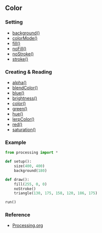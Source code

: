 ## Color

### Setting

* [background()](http://processing.org/reference/background_.html)
* [colorMode()](http://processing.org/reference/colorMode_.html)
* [fill()](http://processing.org/reference/fill_.html)
* [noFill()](http://processing.org/reference/noFill_.html)
* [noStroke()](http://processing.org/reference/noStroke_.html)
* [stroke()](http://processing.org/reference/stroke_.html)

### Creating & Reading

* [alpha()](http://processing.org/reference/alpha_.html)
* [blendColor()](http://processing.org/reference/blendColor_.html)
* [blue()](http://processing.org/reference/blue_.html)
* [brightness()](http://processing.org/reference/brightness_.html)
* [color()](http://processing.org/reference/color_.html)
* [green()](http://processing.org/reference/green_.html)
* [hue()](http://processing.org/reference/hue_.html)
* [lerpColor()](http://processing.org/reference/lerpColor_.html)
* [red()](http://processing.org/reference/red_.html)
* [saturation()](http://processing.org/reference/saturation_.html)


### Example

```python
from processing import *

def setup():
    size(400, 400)
    background(180)

def draw():
    fill(255, 0, 0)
    noStroke()
    triangle(130, 175, 158, 120, 186, 175)

run()
```

### Reference

* [Processing.org](http://processing.org/reference/)
